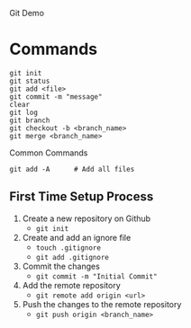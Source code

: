 Git Demo

# Commands

```
git init
git status
git add <file>
git commit -m "message"
clear
git log
git branch
git checkout -b <branch_name>
git merge <branch_name>
```
Common Commands
```
git add -A      # Add all files
```
## First Time Setup Process
1. Create a new repository on Github
    - ```git init```
2. Create and add an ignore file
    - ```touch .gitignore```
    - ```git add .gitignore```
3. Commit the changes
    - ```git commit -m "Initial Commit"```
4. Add the remote repository
    - ```git remote add origin <url>```
5. Push the changes to the remote repository
    - ```git push origin <branch_name>```
